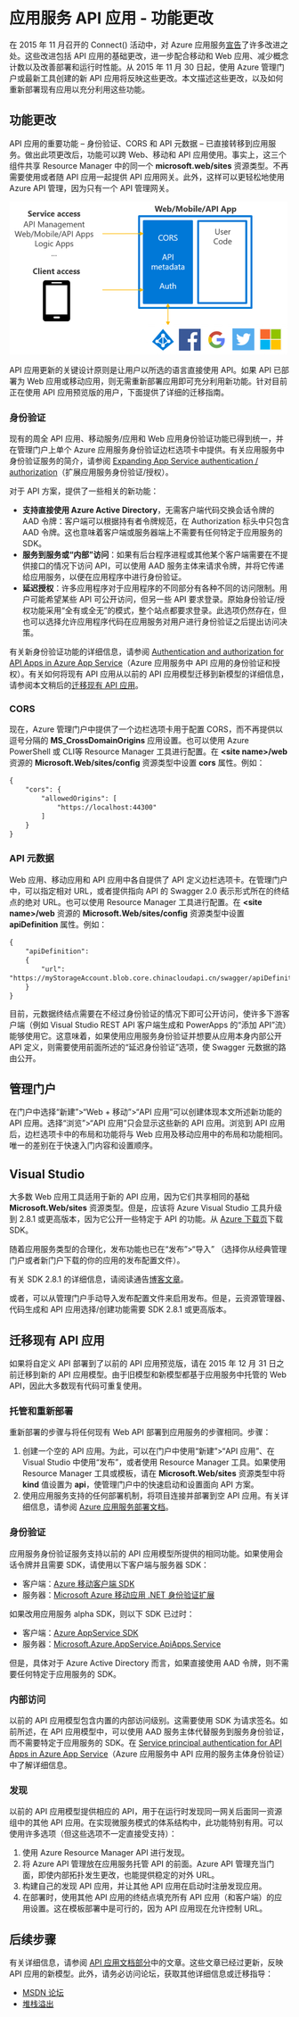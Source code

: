 <properties
	pageTitle="应用服务 API 应用 - 功能更改 | Azure"
	description="了解 Azure 应用服务中 API 应用的新增功能"
	services="app-service\api"
	documentationCenter=".net"
	authors="mohitsriv"
	manager="wpickett"
	editor="tdykstra"/>

<tags
	ms.service="app-service-api"
	ms.date="06/29/2016"
	wacn.date=""/>

# 应用服务 API 应用 - 功能更改

在 2015 年 11 月召开的 Connect() 活动中，对 Azure 应用服务[宣告](https://azure.microsoft.com/blog/azure-app-service-updates-november-2015/)了许多改进之处。这些改进包括 API 应用的基础更改，进一步配合移动和 Web 应用、减少概念计数以及改善部署和运行时性能。从 2015 年 11 月 30 日起，使用 Azure 管理门户或最新工具创建的新 API 应用将反映这些更改。本文描述这些更改，以及如何重新部署现有应用以充分利用这些功能。

## 功能更改
API 应用的重要功能 – 身份验证、CORS 和 API 元数据 – 已直接转移到应用服务。做出此项更改后，功能可以跨 Web、移动和 API 应用使用。事实上，这三个组件共享 Resource Manager 中的同一个 **microsoft.web/sites** 资源类型。不再需要使用或者随 API 应用一起提供 API 应用网关。此外，这样可以更轻松地使用 Azure API 管理，因为只有一个 API 管理网关。

![API 应用概述](./media/app-service-api-whats-changed/api-apps-overview.png)

API 应用更新的关键设计原则是让用户以所选的语言直接使用 API。如果 API 已部署为 Web 应用或移动应用，则无需重新部署应用即可充分利用新功能。针对目前正在使用 API 应用预览版的用户，下面提供了详细的迁移指南。

### 身份验证
现有的周全 API 应用、移动服务/应用和 Web 应用身份验证功能已得到统一，并在管理门户上单个 Azure 应用服务身份验证边栏选项卡中提供。有关应用服务中身份验证服务的简介，请参阅 [Expanding App Service authentication / authorization](https://azure.microsoft.com/blog/announcing-app-service-authentication-authorization/)（扩展应用服务身份验证/授权）。

对于 API 方案，提供了一些相关的新功能：

- **支持直接使用 Azure Active Directory**，无需客户端代码交换会话令牌的 AAD 令牌：客户端可以根据持有者令牌规范，在 Authorization 标头中只包含 AAD 令牌。这也意味着客户端或服务器端上不需要有任何特定于应用服务的 SDK。
- **服务到服务或“内部”访问**：如果有后台程序进程或其他某个客户端需要在不提供接口的情况下访问 API，可以使用 AAD 服务主体来请求令牌，并将它传递给应用服务，以便在应用程序中进行身份验证。
- **延迟授权**：许多应用程序对于应用程序的不同部分有各种不同的访问限制。用户可能希望某些 API 可公开访问，但另一些 API 要求登录。原始身份验证/授权功能采用“全有或全无”的模式，整个站点都要求登录。此选项仍然存在，但也可以选择允许应用程序代码在应用服务对用户进行身份验证之后提出访问决策。
 
有关新身份验证功能的详细信息，请参阅 [Authentication and authorization for API Apps in Azure App Service](/documentation/articles/app-service-api-authentication/)（Azure 应用服务中 API 应用的身份验证和授权）。有关如何将现有 API 应用从以前的 API 应用模型迁移到新模型的详细信息，请参阅本文稍后的[迁移现有 API 应用](#migrating-existing-api-apps)。
 
### CORS
现在，Azure 管理门户中提供了一个边栏选项卡用于配置 CORS，而不再提供以逗号分隔的 **MS\_CrossDomainOrigins** 应用设置。也可以使用 Azure PowerShell 或 CLI等 Resource Manager 工具进行配置。在 **&lt;site name&gt;/web** 资源的 **Microsoft.Web/sites/config** 资源类型中设置 **cors** 属性。例如：

    {
        "cors": {
            "allowedOrigins": [
                "https://localhost:44300"
            ]
        }
    } 

### API 元数据
Web 应用、移动应用和 API 应用中各自提供了 API 定义边栏选项卡。在管理门户中，可以指定相对 URL，或者提供指向 API 的 Swagger 2.0 表示形式所在的终结点的绝对 URL。也可以使用 Resource Manager 工具进行配置。在 **&lt;site name&gt;/web** 资源的 **Microsoft.Web/sites/config** 资源类型中设置 **apiDefinition** 属性。例如：

    {
        "apiDefinition":
        {
            "url": "https://myStorageAccount.blob.core.chinacloudapi.cn/swagger/apiDefinition.json"
        }
    }

目前，元数据终结点需要在不经过身份验证的情况下即可公开访问，使许多下游客户端（例如 Visual Studio REST API 客户端生成和 PowerApps 的“添加 API”流）能够使用它。这意味着，如果使用应用服务身份验证并想要从应用本身内部公开 API 定义，则需要使用前面所述的“延迟身份验证”选项，使 Swagger 元数据的路由公开。

## 管理门户
在门户中选择“新建”>“Web + 移动”>“API 应用”可以创建体现本文所述新功能的 API 应用。选择“浏览”>“API 应用”只会显示这些新的 API 应用。浏览到 API 应用后，边栏选项卡中的布局和功能将与 Web 应用及移动应用中的布局和功能相同。唯一的差别在于快速入门内容和设置顺序。

## Visual Studio

大多数 Web 应用工具适用于新的 API 应用，因为它们共享相同的基础 **Microsoft.Web/sites** 资源类型。但是，应该将 Azure Visual Studio 工具升级到 2.8.1 或更高版本，因为它公开一些特定于 API 的功能。从 [Azure 下载页](/downloads/)下载 SDK。

随着应用服务类型的合理化，发布功能也已在“发布”>“导入” （选择你从经典管理门户或者新门户下载的你的应用的发布配置文件）。

有关 SDK 2.8.1 的详细信息，请阅读通告[博客文章](https://azure.microsoft.com/blog/announcing-azure-sdk-2-8-1-for-net/)。

或者，可以从管理门户手动导入发布配置文件来启用发布。但是，云资源管理器、代码生成和 API 应用选择/创建功能需要 SDK 2.8.1 或更高版本。

## 迁移现有 API 应用
如果将自定义 API 部署到了以前的 API 应用预览版，请在 2015 年 12 月 31 日之前迁移到新的 API 应用模型。由于旧模型和新模型都基于应用服务中托管的 Web API，因此大多数现有代码可重复使用。

### 托管和重新部署
重新部署的步骤与将任何现有 Web API 部署到应用服务的步骤相同。步骤：

1. 创建一个空的 API 应用。为此，可以在门户中使用“新建”>“API 应用”、在 Visual Studio 中使用“发布”，或者使用 Resource Manager 工具。如果使用 Resource Manager 工具或模板，请在 **Microsoft.Web/sites** 资源类型中将 **kind** 值设置为 **api**，使管理门户中的快速启动和设置面向 API 方案。
2. 使用应用服务支持的任何部署机制，将项目连接并部署到空 API 应用。有关详细信息，请参阅 [Azure 应用服务部署文档](/documentation/articles/web-sites-deploy/)。
  
### 身份验证
应用服务身份验证服务支持以前的 API 应用模型所提供的相同功能。如果使用会话令牌并且需要 SDK，请使用以下客户端与服务器 SDK：

- 客户端：[Azure 移动客户端 SDK](http://www.nuget.org/packages/Microsoft.Azure.Mobile.Client/)
- 服务器：[Microsoft Azure 移动应用 .NET 身份验证扩展](http://www.nuget.org/packages/Microsoft.Azure.Mobile.Server.Authentication/)

如果改用应用服务 alpha SDK，则以下 SDK 已过时：

- 客户端：[Azure AppService SDK](http://www.nuget.org/packages/Microsoft.Azure.AppService)
- 服务器：[Microsoft.Azure.AppService.ApiApps.Service](http://www.nuget.org/packages/Microsoft.Azure.AppService.ApiApps.Service)

但是，具体对于 Azure Active Directory 而言，如果直接使用 AAD 令牌，则不需要任何特定于应用服务的 SDK。

### 内部访问
以前的 API 应用模型包含内置的内部访问级别。这需要使用 SDK 为请求签名。如前所述，在 API 应用模型中，可以使用 AAD 服务主体代替服务到服务身份验证，而不需要特定于应用服务的 SDK。在 [Service principal authentication for API Apps in Azure App Service](/documentation/articles/app-service-api-dotnet-service-principal-auth/)（Azure 应用服务中 API 应用的服务主体身份验证）中了解详细信息。

### 发现
以前的 API 应用模型提供相应的 API，用于在运行时发现同一网关后面同一资源组中的其他 API 应用。在实现微服务模式的体系结构中，此功能特别有用。可以使用许多选项（但这些选项不一定直接受支持）：

1. 使用 Azure Resource Manager API 进行发现。
2. 将 Azure API 管理放在应用服务托管 API 的前面。Azure API 管理充当门面，即使内部拓扑发生更改，也能提供稳定的对外 URL。
3. 构建自己的发现 API 应用，并让其他 API 应用在启动时注册发现应用。
4. 在部署时，使用其他 API 应用的终结点填充所有 API 应用（和客户端）的应用设置。这在模板部署中是可行的，因为 API 应用现在允许控制 URL。

## 后续步骤

有关详细信息，请参阅 [API 应用文档部分](/documentation/services/app-service/api/)中的文章。这些文章已经过更新，反映 API 应用的新模型。此外，请务必访问论坛，获取其他详细信息或迁移指导：

- [MSDN 论坛](https://social.msdn.microsoft.com/Forums/zh-cn/home?forum=AzureAPIApps)
- [堆栈溢出](http://stackoverflow.com/questions/tagged/azure-api-apps)

<!---HONumber=Mooncake_0919_2016-->
